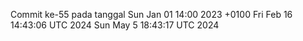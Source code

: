 Commit ke-55 pada tanggal Sun Jan 01 14:00 2023 +0100
Fri Feb 16 14:43:06 UTC 2024
Sun May  5 18:43:17 UTC 2024
